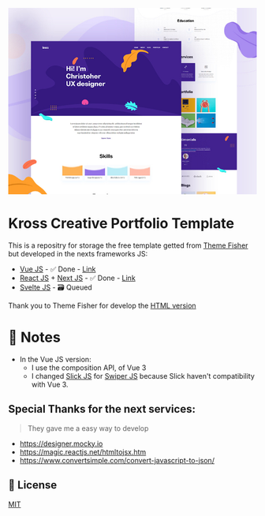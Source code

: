 ![Kross Creative Portfolio Template](preview.jpg)

# Kross Creative Portfolio Template
This is a repositry for storage the free template getted from [Theme Fisher](https://themefisher.com/) but developed in the nexts frameworks JS:
- [Vue JS](https://github.com/vuejs/core) - ✅ Done - [Link](https://kross-creative.netlify.app)
- [React JS](https://reactjs.org/) + [Next JS](https://nextjs.org/) - ✅ Done - [Link](https://kross-creative.vercel.app)
- [Svelte JS](https://svelte.dev/) - 🗃️ Queued

Thank you to Theme Fisher for develop the [HTML version](https://themefisher.com/products/kross-creative-portfolio-template/)

# 📝 Notes
- In the Vue JS version:
    - I use the composition API, of Vue 3
    - I changed [Slick JS](http://kenwheeler.github.io/slick/) for [Swiper JS](https://swiperjs.com/) because Slick haven't compatibility with Vue 3.

## Special Thanks for the next services:
> They gave me a easy way to develop
- https://designer.mocky.io
- https://magic.reactjs.net/htmltojsx.htm
- https://www.convertsimple.com/convert-javascript-to-json/

## 📃 License
[MIT](https://choosealicense.com/licenses/mit/)
